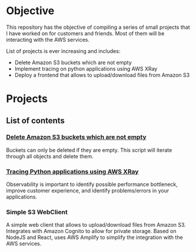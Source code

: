 # Objective

This repository has the objective of compiling a series of small projects that I have worked on for customers and friends. Most of them will be interacting with the AWS services. 

List of projects is ever increasing and includes:
 - Delete Amazon S3 buckets which are not empty
 - Implement tracing on python applications using AWS XRay
 - Deploy a frontend that allows to upload/download files from Amazon S3

# Projects

## List of contents
### [Delete Amazon S3 buckets which are not empty](https://github.com/paragao/aws-sample-scripts/tree/main/delete-buckets)
Buckets can only be deleted if they are empty. This script will iterate through all objects and delete them. 

### [Tracing Python applications using AWS XRay](https://github.com/paragao/aws-sample-scripts/tree/main/tracing-python-xray)
Observability is important to identify possible performance bottleneck, improve customer experience, and identify problems/errors in your applications. 

### Simple S3 WebClient
A simple web client that allows to upload/download files from Amazon S3. Integrates with Amazon Cognito to allow for private storage. Based on NodeJS and React, uses AWS Amplify to simplify the integration with the AWS services.